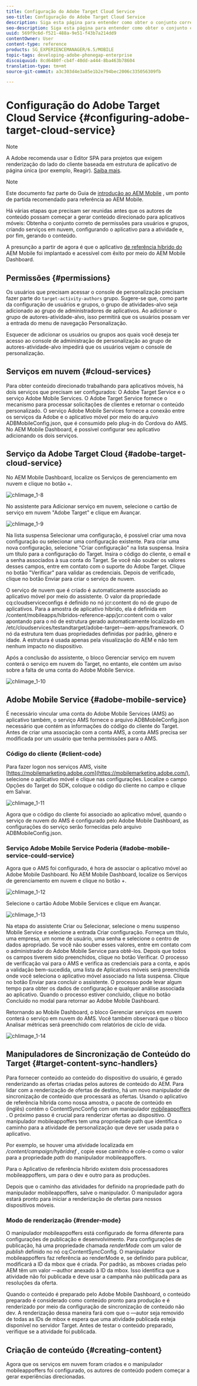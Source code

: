 ```yaml
---
title: Configuração do Adobe Target Cloud Service
seo-title: Configuração do Adobe Target Cloud Service
description: Siga esta página para entender como obter o conjunto correto de permissões para usuários e grupos, criar serviços em nuvem, configurar o aplicativo para a atividade e finalmente gerar o conteúdo.
seo-description: Siga esta página para entender como obter o conjunto correto de permissões para usuários e grupos, criar serviços em nuvem, configurar o aplicativo para a atividade e finalmente gerar o conteúdo.
uuid: 569f9c6d-f521-488a-9e51-f43b7a214dd9
contentOwner: User
content-type: reference
products: SG_EXPERIENCEMANAGER/6.5/MOBILE
topic-tags: developing-adobe-phonegap-enterprise
discoiquuid: 8cd6480f-cb4f-40dd-a444-8ba463b78604
translation-type: tm+mt
source-git-commit: a3c303d4e3a85e1b2e794bec2006c335056309fb

---
```



# Configuração do Adobe Target Cloud Service {#configuring-adobe-target-cloud-service}

>[!NOTE]
>
>A Adobe recomenda usar o Editor SPA para projetos que exigem renderização do lado do cliente baseada em estrutura de aplicativo de página única (por exemplo, Reagir). [Saiba mais](/help/sites-developing/spa-overview.md).

>[!NOTE]
>
>Este documento faz parte do Guia de [introdução ao AEM Mobile](/help/mobile/getting-started-aem-mobile.md) , um ponto de partida recomendado para referência ao AEM Mobile.

Há várias etapas que precisam ser reunidas antes que os autores de conteúdo possam começar a gerar conteúdo direcionado para aplicativos móveis: Obtenha o conjunto correto de permissões para usuários e grupos, criando serviços em nuvem, configurando o aplicativo para a atividade e, por fim, gerando o conteúdo.

A presunção a partir de agora é que o aplicativo [de referência híbrido do](https://github.com/Adobe-Marketing-Cloud-Apps/aem-mobile-hybrid-reference) AEM Mobile foi implantado e acessível com êxito por meio do AEM Mobile Dashboard.

## Permissões {#permissions}

Os usuários que precisam acessar o console de personalização precisam fazer parte do `target-activity-authors` grupo. Sugere-se que, como parte da configuração de usuários e grupos, o grupo de atividades-alvo seja adicionado ao grupo de administradores de aplicativos. Ao adicionar o grupo de autores-atividade-alvo, isso permitirá que os usuários possam ver a entrada do menu de navegação Personalização.

Esquecer de adicionar os usuários ou grupos aos quais você deseja ter acesso ao console de administração de personalização ao grupo de autores-atividade-alvo impedirá que os usuários vejam o console de personalização.

## Serviços em nuvem {#cloud-services}

Para obter conteúdo direcionado trabalhando para aplicativos móveis, há dois serviços que precisam ser configurados: O Adobe Target Service e o serviço Adobe Mobile Services. O Adobe Target Service fornece o mecanismo para processar solicitações de clientes e retornar o conteúdo personalizado. O serviço Adobe Mobile Services fornece a conexão entre os serviços da Adobe e o aplicativo móvel por meio do arquivo ADBMobileConfig.json, que é consumido pelo plug-in do Cordova do AMS. No AEM Mobile Dashboard, é possível configurar seu aplicativo adicionando os dois serviços.

## Serviço da Adobe Target Cloud {#adobe-target-cloud-service}

No AEM Mobile Dashboard, localize os Serviços de gerenciamento em nuvem e clique no botão +.

![chlimage_1-8](assets/chlimage_1-8.png)

No assistente para Adicionar serviço em nuvem, selecione o cartão de serviço em nuvem &quot;Adobe Target&quot; e clique em Avançar.

![chlimage_1-9](assets/chlimage_1-9.png)

Na lista suspensa Selecionar uma configuração, é possível criar uma nova configuração ou selecionar uma configuração existente. Para criar uma nova configuração, selecione &quot;Criar configuração&quot; na lista suspensa. Insira um título para a configuração do Target. Insira o código do cliente, o email e a senha associados à sua conta do Target. Se você não souber os valores desses campos, entre em contato com o suporte do Adobe Target. Clique no botão &quot;Verificar&quot; para validar as credenciais. Depois de verificado, clique no botão Enviar para criar o serviço de nuvem.

O serviço de nuvem que é criado é automaticamente associado ao aplicativo móvel por meio do assistente. O valor da propriedade cq:cloudserviceconfigs é definido no nó jcr:content do nó de grupo de aplicativos. Para a amostra de aplicativo híbrido, ela é definida em /content/mobileapps/híbridos-reference-app/jcr:content com o valor apontando para o nó de estrutura gerado automaticamente localizado em /etc/cloudservices/testandtarget/adobe-target—aem-apps/framework. O nó da estrutura tem duas propriedades definidas por padrão, gênero e idade. A estrutura é usada apenas pela visualização do AEM e não tem nenhum impacto no dispositivo.

Após a conclusão do assistente, o bloco Gerenciar serviço em nuvem conterá o serviço em nuvem do Target, no entanto, ele contém um aviso sobre a falta de uma conta do Adobe Mobile Service.

![chlimage_1-10](assets/chlimage_1-10.png)

## Adobe Mobile Service {#adobe-mobile-service}

É necessário vincular uma conta do Adobe Mobile Services (AMS) ao aplicativo também, o serviço AMS fornece o arquivo ADBMobileConfig.json necessário que contém as informações do código do cliente do Target. Antes de criar uma associação com a conta AMS, a conta AMS precisa ser modificada por um usuário que tenha permissões para o AMS.

### Código do cliente {#client-code}

Para fazer logon nos serviços AMS, visite [https://mobilemarketing.adobe.com](https://mobilemarketing.adobe.com/), selecione o aplicativo móvel e clique nas configurações. Localize o campo Opções do Target do SDK, coloque o código do cliente no campo e clique em Salvar.

![chlimage_1-11](assets/chlimage_1-11.png)

Agora que o código do cliente foi associado ao aplicativo móvel, quando o serviço de nuvem do AMS é configurado pelo Adobe Mobile Dashboard, as configurações do serviço serão fornecidas pelo arquivo ADBMobileConfig.json.

### Serviço Adobe Mobile Service Poderia {#adobe-mobile-service-could-service}

Agora que o AMS foi configurado, é hora de associar o aplicativo móvel ao Adobe Mobile Dashboard. No AEM Mobile Dashboard, localize os Serviços de gerenciamento em nuvem e clique no botão +.

![chlimage_1-12](assets/chlimage_1-12.png)

Selecione o cartão Adobe Mobile Services e clique em Avançar.

![chlimage_1-13](assets/chlimage_1-13.png)

Na etapa do assistente Criar ou Selecionar, selecione o menu suspenso Mobile Service e selecione a entrada Criar configuração. Forneça um título, uma empresa, um nome de usuário, uma senha e selecione o centro de dados apropriado. Se você não souber esses valores, entre em contato com o administrador do Adobe Mobile Service para obtê-los. Depois que todos os campos tiverem sido preenchidos, clique no botão Verificar. O processo de verificação vai para o AMS e verifica as credenciais para a conta, e após a validação bem-sucedida, uma lista de Aplicativos móveis será preenchida onde você seleciona o aplicativo móvel associado na lista suspensa. Clique no botão Enviar para concluir o assistente. O processo pode levar algum tempo para obter os dados de configuração e qualquer análise associada ao aplicativo. Quando o processo estiver concluído, clique no botão Concluído no modal para retornar ao Adobe Mobile Dashboard.

Retornando ao Mobile Dashboard, o bloco Gerenciar serviços em nuvem conterá o serviço em nuvem do AMS. Você também observará que o bloco Analisar métricas será preenchido com relatórios de ciclo de vida.

![chlimage_1-14](assets/chlimage_1-14.png)

## Manipuladores de Sincronização de Conteúdo do Target {#target-content-sync-handlers}

Para fornecer conteúdo ao conteúdo do dispositivo do usuário, é gerado renderizando as ofertas criadas pelos autores de conteúdo do AEM. Para lidar com a renderização de ofertas de destino, há um novo manipulador de sincronização de conteúdo que processará as ofertas. Usando o aplicativo de referência híbrida como nossa amostra, o pacote de conteúdo en (inglês) contém o ContentSyncConfig com um manipulador [mobileappoffers](https://github.com/Adobe-Marketing-Cloud-Apps/aem-mobile-hybrid-reference/blob/master/aem-package/content-author/src/main/content/jcr_root/content/mobileapps/hybrid-reference-app/en/_jcr_content/pge-app/app-config-dev/targetOffers/.content.xml) . O próximo passo é crucial para renderizar ofertas ao dispositivo. O manipulador mobileappoffers tem uma propriedade path que identifica o caminho para a atividade de personalização que deve ser usada para o aplicativo.

Por exemplo, se houver uma atividade localizada em */content/campaign/hybridref* , copie esse caminho e cole-o como o valor para a propriedade *path* do manipulador mobileappoffers.

Para o Aplicativo de referência híbrido existem dois processadores mobileappoffers, um para o dev e outro para as produções.

Depois que o caminho das atividades for definido na propriedade path do manipulador mobileappoffers, salve o manipulador. O manipulador agora estará pronto para iniciar a renderização de ofertas para nossos dispositivos móveis.

### Modo de renderização {#render-mode}

O manipulador mobileappoffers está configurado de forma diferente para configurações de publicação e desenvolvimento. Para configurações de publicação, há uma propriedade chamada *renderMode* com um valor de *publish* definido no nó cq:ContentSyncConfig. O manipulador mobileappoffers faz referência ao renderMode e, se definido para publicar, modificará a ID da mbox que é criada. Por padrão, as mboxes criadas pelo AEM têm um valor —author anexado à ID da mbox. Isso identifica que a atividade não foi publicada e deve usar a campanha não publicada para as resoluções da oferta.

Quando o conteúdo é preparado pelo Adobe Mobile Dashboard, o conteúdo preparado é considerado como conteúdo pronto para produção e é renderizado por meio da configuração de sincronização de conteúdo não dev. A renderização dessa maneira fará com que o —autor seja removido de todas as IDs de mbox e espera que uma atividade publicada esteja disponível no servidor Target. Antes de testar o conteúdo preparado, verifique se a atividade foi publicada.

## Criação de conteúdo {#creating-content}

Agora que os serviços em nuvem foram criados e o manipulador mobileappoffers foi configurado, os autores de conteúdo podem começar a gerar experiências direcionadas.
